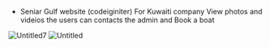 - Seniar Gulf website (codeiginiter)
For Kuwaiti company
View photos and videios
the users can contacts the admin and Book a boat

![Untitled7](https://user-images.githubusercontent.com/18143151/59839666-46bdf900-9351-11e9-8740-70805f359536.png)
![Untitled](https://user-images.githubusercontent.com/18143151/59839668-46bdf900-9351-11e9-91ff-cf6b46378938.png)
